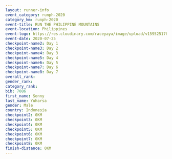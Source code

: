 ```yaml
--- 
layout: runner-info 
event_category: runph-2020 
category_km: runph-2020 
event-title: RUN THE PHILIPPINE MOUNTAINS 
event-location: Philippines 
event-logo: https://res.cloudinary.com/raceyaya/image/upload/v1595251780/logo/2020/Image_ds2u6w.jpg 
event-date: 2020-07-25 
checkpoint-name2: Day 1 
checkpoint-name3: Day 2
checkpoint-name4: Day 3
checkpoint-name5: Day 4
checkpoint-name6: Day 5
checkpoint-name7: Day 6
checkpoint-name8: Day 7
overall_rank: 
gender_rank: 
category_rank: 
bib: 7086
first_name: Sonny
last_name: Yuharsa
gender: Male
country: Indonesia
checkpoint2: 0KM
checkpoint3: 0KM
checkpoint4: 0KM
checkpoint5: 0KM
checkpoint6: 0KM
checkpoint7: 0KM
checkpoint8: 0KM
finish-distance: 0KM
--- 
```

